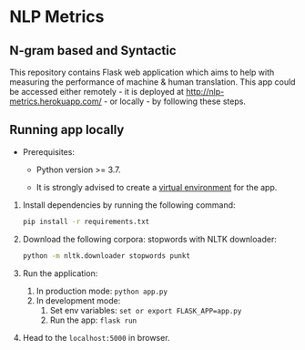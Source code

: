 # NLP Metrics
## N-gram based and Syntactic

This repository contains Flask web application which aims to help with measuring the performance of machine & human translation. This app could be accessed either remotely - it is deployed at http://nlp-metrics.herokuapp.com/ - or locally - by following these steps.

## Running app locally

* Prerequisites:

    * Python version >= 3.7.

    * It is strongly advised to create a [virtual environment](https://docs.python.org/3/library/venv.html) for the app.

1. Install dependencies by running the following command:

    ```bash
    pip install -r requirements.txt
    ```
2. Download the following corpora: stopwords with NLTK downloader:
    ```bash
    python -m nltk.downloader stopwords punkt
    ```
3. Run the application:
    1. In production mode: `python app.py`
    2. In development mode:
        1. Set env variables: `set or export FLASK_APP=app.py`
        2. Run the app: `flask run`
4. Head to the `localhost:5000` in browser.
